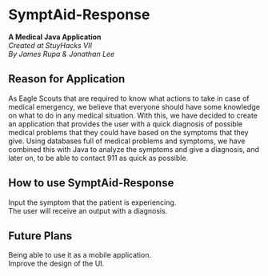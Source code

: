 # SymptAid-Response
**A Medical Java Application**\
*Created at StuyHacks VII*\
*By James Rupa & Jonathan Lee*

## Reason for Application
As Eagle Scouts that are required to know what actions to take in case of medical emergency,
we believe that everyone should have some knowledge on what to do in any medical situation.
With this, we have decided to create an application that provides the user with a quick diagnosis
of possible medical problems that they could have based on the symptoms that they give.
Using databases full of medical problems and symptoms, we have combined this with Java to analyze
the symptoms and give a diagnosis, and later on, to be able to contact 911 as quick as possible.

## How to use SymptAid-Response
Input the symptom that the patient is experiencing.\
The user will receive an output with a diagnosis.

## Future Plans
Being able to use it as a mobile application.\
Improve the design of the UI.
